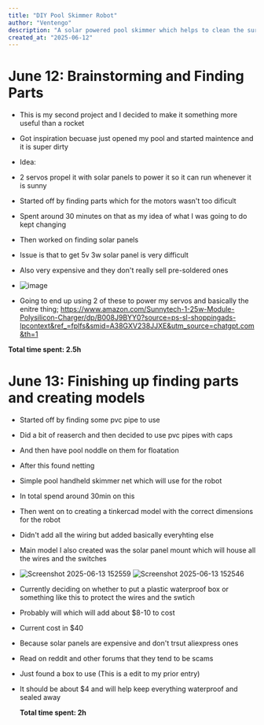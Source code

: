 ```yaml
---
title: "DIY Pool Skimmer Robot"
author: "Ventengo"
description: "A solar powered pool skimmer which helps to clean the surface of your pool"
created_at: "2025-06-12"
---
```


# June 12: Brainstorming and Finding Parts

- This is my second project and I decided to make it something more useful than a rocket
- Got inspiration becuase just opened my pool and started maintence and it is super dirty
- Idea:
- 2 servos propel it with solar panels to power it so it can run whenever it is sunny
- Started off by finding parts which for the motors wasn't too dificult
- Spent around 30 minutes on that as my idea of what I was going to do kept changing
- Then worked on finding solar panels
- Issue is that to get 5v 3w solar panel is very difficult
- Also very expensive and they don't really sell pre-soldered ones

- ![image](https://github.com/user-attachments/assets/af169bda-7015-411e-979a-d1b05e7968c0)

- Going to end up using 2 of these to power my servos and basically the enitre thing; https://www.amazon.com/Sunnytech-1-25w-Module-Polysilicon-Charger/dp/B008J9BYY0?source=ps-sl-shoppingads-lpcontext&ref_=fplfs&smid=A38GXV238JJXE&utm_source=chatgpt.com&th=1


**Total time spent: 2.5h**

# June 13: Finishing up finding parts and creating models

- Started off by finding some pvc pipe to use
- Did a bit of reaserch and then decided to use pvc pipes with caps
- And then have pool noddle on them for floatation
- After this found netting
- Simple pool handheld skimmer net which will use for the robot
- In total spend around 30min on this
- Then went on to creating a tinkercad model with the correct dimensions for the robot
- Didn't add all the wiring but added basically everyhting else
- Main model I also created was the solar panel mount which will house all the wires and the switches
- ![Screenshot 2025-06-13 152559](https://github.com/user-attachments/assets/c1768202-c1ba-4be7-bf0d-7e9217eee627)
![Screenshot 2025-06-13 152546](https://github.com/user-attachments/assets/30410465-bc05-47de-b4bb-7085e64cc460)

- Currently deciding on whether to put a plastic waterproof box or something like this to protect the wires and the swtich
- Probably will which will add about $8-10 to cost
- Current cost in $40
- Because solar panels are expensive and don't trsut aliexpress ones
- Read on reddit and other forums that they tend to be scams
- Just found a box to use (This is a edit to my prior entry)
- It should be about $4 and will help keep everything waterproof and sealed away

  **Total time spent: 2h**
